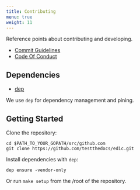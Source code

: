 ```yaml
---
title: Contributing
menu: true
weight: 11
---
```


Reference points about contributing and developing.

- [Commit Guidelines](https://rakpart.testthedocs.org/commit-guidelines.html)
- [Code Of Conduct](https://rakpart.testthedocs.org/code-of-conduct.html)


## Dependencies


- [dep](https://github.com/golang/dep/)

We use `dep` for dependency management and pining.

## Getting Started

Clone the repository:

```shell
cd $PATH_TO_YOUR_GOPATH/src/github.com
git clone https://github.com/testthedocs/edic.git
```

Install dependencies with `dep`:

```shell
dep ensure -vendor-only
```

Or run ``make setup`` from the /root of the repository.
